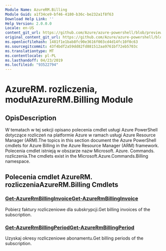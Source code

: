 ```yaml
---
Module Name: AzureRM.Billing
Module Guid: a1f34ce9-bf46-4180-b36c-be232a1f8f63
Download Help Link: ''
Help Version: 2.0.0.0
Locale: en-US
content_git_url: https://github.com/Azure/azure-powershell/blob/preview/src/ResourceManager/Billing/Commands.Billing/help/AzureRM.Billing.md
original_content_git_url: https://github.com/Azure/azure-powershell/blob/preview/src/ResourceManager/Billing/Commands.Billing/help/AzureRM.Billing.md
ms.openlocfilehash: 1481f1e1bab8fc90e3616f003cd4d14fc10f0c63
ms.sourcegitcommit: 43f4bdf2a59dd82fd881512aa9761bf72eb5703c
ms.translationtype: MT
ms.contentlocale: pl-PL
ms.lasthandoff: 04/23/2019
ms.locfileid: "93522794"
---
```

# <span data-ttu-id="a603e-101">AzureRM. rozliczenia, moduł</span><span class="sxs-lookup"><span data-stu-id="a603e-101">AzureRM.Billing Module</span></span>
## <span data-ttu-id="a603e-102">Opis</span><span class="sxs-lookup"><span data-stu-id="a603e-102">Description</span></span>
<span data-ttu-id="a603e-103">W tematach w tej sekcji opisano polecenia cmdlet usługi Azure PowerShell dotyczące rozliczeń na platformie Azure w ramach usługi Azure Resource Manager (ARM).</span><span class="sxs-lookup"><span data-stu-id="a603e-103">The topics in this section document the Azure PowerShell cmdlets for Azure Billing in the Azure Resource Manager (ARM) framework.</span></span> <span data-ttu-id="a603e-104">Polecenia cmdlet istnieją w obszarze nazw Microsoft. Azure. Commands. rozliczenia.</span><span class="sxs-lookup"><span data-stu-id="a603e-104">The cmdlets exist in the Microsoft.Azure.Commands.Billing namespace.</span></span>

## <span data-ttu-id="a603e-105">Polecenia cmdlet AzureRM. rozliczenia</span><span class="sxs-lookup"><span data-stu-id="a603e-105">AzureRM.Billing Cmdlets</span></span>
### [<span data-ttu-id="a603e-106">Get-AzureRmBillingInvoice</span><span class="sxs-lookup"><span data-stu-id="a603e-106">Get-AzureRmBillingInvoice</span></span>](Get-AzureRmBillingInvoice.md)
<span data-ttu-id="a603e-107">Pobierz faktury rozliczeniowe dla subskrypcji.</span><span class="sxs-lookup"><span data-stu-id="a603e-107">Get billing invoices of the subscription.</span></span>

### [<span data-ttu-id="a603e-108">Get-AzureRmBillingPeriod</span><span class="sxs-lookup"><span data-stu-id="a603e-108">Get-AzureRmBillingPeriod</span></span>](Get-AzureRmBillingPeriod.md)
<span data-ttu-id="a603e-109">Uzyskaj okresy rozliczeniowe abonamentu.</span><span class="sxs-lookup"><span data-stu-id="a603e-109">Get billing periods of the subscription.</span></span>

